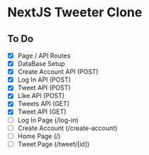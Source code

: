 # NextJS Tweeter Clone

## To Do

- [x] Page / API Routes
- [x] DataBase Setup
- [x] Create Account API (POST)
- [x] Log In API (POST)
- [x] Tweet API (POST)
- [x] Like API (POST)
- [x] Tweets API (GET)
- [x] Tweet API (GET)
- [ ] Log In Page (/log-in)
- [ ] Create Account (/create-account)
- [ ] Home Page (/)
- [ ] Tweet Page (/tweet/[id])
